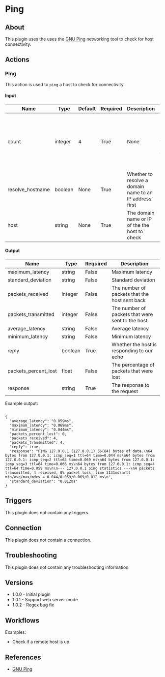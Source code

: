 
# Ping

## About

This plugin uses the uses the [GNU Ping](https://www.gnu.org/software/inetutils/manual/html_node/ping-invocation.html#ping-invocation) networking tool to check for host connectivity.

## Actions

### Ping

This action is used to `ping` a host to check for connectivity.

#### Input

|Name|Type|Default|Required|Description|Enum|
|----|----|-------|--------|-----------|----|
|count|integer|4|True|None|The number of requests that will be sent, the default is 4|None|
|resolve_hostname|boolean|None|True|Whether to resolve a domain name to an IP address first|None|
|host|string|None|True|The domain name or IP of the the host to check|None|

#### Output

|Name|Type|Required|Description|
|----|----|--------|-----------|
|maximum_latency|string|False|Maximum latency|
|standard_deviation|string|False|Standard deviation|
|packets_received|integer|False|The number of packets that the host sent back|
|packets_transmitted|integer|False|The number of packets that were sent to the host|
|average_latency|string|False|Average latency|
|minimum_latency|string|False|Minimum latency|
|reply|boolean|True|Whether the host is responding to our echo|
|packets_percent_lost|float|False|The percentage of packets that were lost|
|response|string|True|The response to the request|

Example output:

```

{
  "average_latency": "0.059ms",
  "maximum_latency": "0.069ms",
  "minimum_latency": "0.044ms",
  "packets_percent_lost": 0,
  "packets_received": 4,
  "packets_transmitted": 4,
  "reply": true,
  "response": "PING 127.0.0.1 (127.0.0.1) 56(84) bytes of data.\n64 bytes from 127.0.0.1: icmp_seq=1 ttl=64 time=0.044 ms\n64 bytes from 127.0.0.1: icmp_seq=2 ttl=64 time=0.069 ms\n64 bytes from 127.0.0.1: icmp_seq=3 ttl=64 time=0.066 ms\n64 bytes from 127.0.0.1: icmp_seq=4 ttl=64 time=0.059 ms\n\n--- 127.0.0.1 ping statistics ---\n4 packets transmitted, 4 received, 0% packet loss, time 3131ms\nrtt min/avg/max/mdev = 0.044/0.059/0.069/0.012 ms\n",
  "standard_deviation": "0.012ms"
}

```

## Triggers

This plugin does not contain any triggers.

## Connection

This plugin does not contain a connection.

## Troubleshooting

This plugin does not contain any troubleshooting information.

## Versions

* 1.0.0 - Initial plugin
* 1.0.1 - Support web server mode
* 1.0.2 - Regex bug fix

## Workflows

Examples:

* Check if a remote host is up

## References

* [GNU Ping](https://www.gnu.org/software/inetutils/manual/html_node/ping-invocation.html#ping-invocation)
